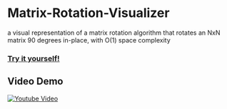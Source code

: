 # Matrix-Rotation-Visualizer
a visual representation of a matrix rotation algorithm that rotates an NxN matrix 90 degrees in-place, with O(1) space complexity
### [Try it yourself!](https://replit.com/@NathanInbar/Matrix-Rotation-Visualizer)
## Video Demo

[![Youtube Video](http://img.youtube.com/vi/8twf27dy_40/0.jpg)](http://www.youtube.com/watch?v=8twf27dy_40 "Matrix Rotation Visualizer - Demo")

